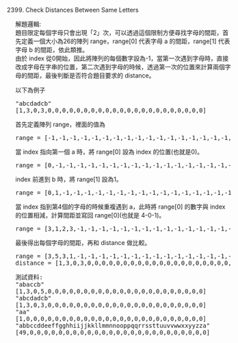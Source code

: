 2399. Check Distances Between Same Letters  

解題邏輯:  
題目限定每個字母只會出現「2」次，可以透過這個限制方便尋找字母的間距，首先定義一個大小為26的陣列 range，range[0] 代表字母 a 的間距，range[1] 代表字母 b 的間距，依此類推。  
由於 index 從0開始，因此將陣列的每個數字設為-1，當第一次遇到字母時，直接改成字母在字串的位置，第二次遇到字母的時候，透過第一次的位置來計算兩個字母的間距，最後判斷是否符合題目要求的 distance。  

以下為例子  
<pre>"abcdadcb"
[1,3,0,3,0,0,0,0,0,0,0,0,0,0,0,0,0,0,0,0,0,0,0,0,0,0]</pre>
首先定義陣列 range，裡面的值為
<pre>range = [-1,-1,-1,-1,-1,-1,-1,-1,-1,-1,-1,-1,-1,-1,-1,-1,-1,-1,-1,-1,-1,-1,-1,-1,-1,-1]</pre>
當 index 指向第一個 a 時，將 range[0] 設為 index 的位置(也就是0)。  
<pre>range = [0,-1,-1,-1,-1,-1,-1,-1,-1,-1,-1,-1,-1,-1,-1,-1,-1,-1,-1,-1,-1,-1,-1,-1,-1,-1]</pre>
index 前進到 b 時，將 range[1] 設為1。
<pre>range = [0,1,-1,-1,-1,-1,-1,-1,-1,-1,-1,-1,-1,-1,-1,-1,-1,-1,-1,-1,-1,-1,-1,-1,-1,-1]</pre>
當 index 指到第4個的字母的時候重複遇到 a，此時將 range[0] 的數字與 index 的位置相減，計算間距並寫回 range[0](也就是 4-0-1)。  
<pre>range = [3,1,2,3,-1,-1,-1,-1,-1,-1,-1,-1,-1,-1,-1,-1,-1,-1,-1,-1,-1,-1,-1,-1,-1,-1]</pre>
最後得出每個字母的間距，再和 distance 做比較。
<pre>range = [3,5,3,1,-1,-1,-1,-1,-1,-1,-1,-1,-1,-1,-1,-1,-1,-1,-1,-1,-1,-1,-1,-1,-1,-1]
distance = [1,3,0,3,0,0,0,0,0,0,0,0,0,0,0,0,0,0,0,0,0,0,0,0,0,0]</pre>



<pre>
測試資料:
"abaccb"
[1,3,0,5,0,0,0,0,0,0,0,0,0,0,0,0,0,0,0,0,0,0,0,0,0,0]
"abcdadcb"
[1,3,0,3,0,0,0,0,0,0,0,0,0,0,0,0,0,0,0,0,0,0,0,0,0,0]
"aa"
[1,0,0,0,0,0,0,0,0,0,0,0,0,0,0,0,0,0,0,0,0,0,0,0,0,0]
"abbccddeeffgghhiijjkkllmmnnooppqqrrssttuuvvwwxxyyzza"
[49,0,0,0,0,0,0,0,0,0,0,0,0,0,0,0,0,0,0,0,0,0,0,0,0,0]
</pre>
